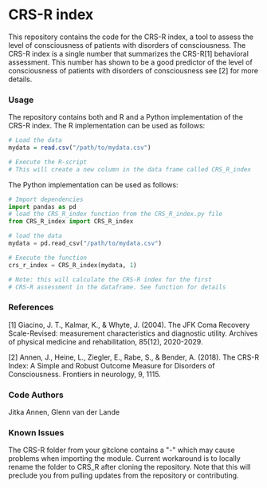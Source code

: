 # CRS-R index

This repository contains the code for the CRS-R index, a tool to assess the level of consciousness of patients with 
disorders of consciousness. The CRS-R index is a single number that summarizes the CRS-R[1] behavioral assessment. 
This number has shown to be a good predictor of the level of consciousness of patients with disorders of consciousness 
see [2] for more details.


### Usage
The repository contains both and R and a Python implementation of the CRS-R index. The R implementation can be used as 
follows:

```R
# Load the data
mydata = read.csv("/path/to/mydata.csv")

# Execute the R-script
# This will create a new column in the data frame called CRS_R_index
```

The Python implementation can be used as follows:
```Python
# Import dependencies
import pandas as pd
# load the CRS_R_index function from the CRS_R_index.py file
from CRS_R_index import CRS_R_index

# load the data
mydata = pd.read_csv("/path/to/mydata.csv")

# Execute the function
crs_r_index = CRS_R_index(mydata, 1)

# Note: this will calculate the CRS-R index for the first 
# CRS-R assessment in the dataframe. See function for details
```

### References
[1] Giacino, J. T., Kalmar, K., & Whyte, J. (2004). The JFK Coma Recovery Scale-Revised: measurement characteristics
and diagnostic utility. Archives of physical medicine and rehabilitation, 85(12), 2020-2029.

[2] Annen, J., Heine, L., Ziegler, E., Rabe, S., & Bender, A. (2018). The CRS-R Index: A Simple and Robust Outcome
Measure for Disorders of Consciousness. Frontiers in neurology, 9, 1115.


### Code Authors
Jitka Annen, Glenn van der Lande


### Known Issues
The CRS-R folder from your gitclone contains a "-" which may cause problems when importing the module.
Current workaround is to locally rename the folder to CRS_R after cloning the repository. Note that this will
preclude you from pulling updates from the repository or contributing. 